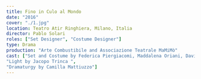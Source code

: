 ```yaml
---
title: Fino in Culo al Mondo
date: "2016"
cover: "./1.jpg"
location: Teatro Atir Ringhiera, Milano, Italia
director: Pablo Solari
roles: ["Set Designer", "Costume Designer"]
type: Drama
production: "Arte Combustibile and Associazione Teatrale MaMiMò"
cast: ["Set and Costume by Federica Piergiacomi, Maddalena Oriani, Davide Signorini",
"Light by Jacopo Trinca ",
"Dramaturgy by Camilla Mattiuzzo"]
---
```

